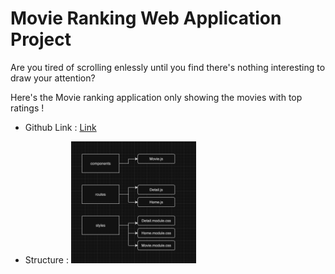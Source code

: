# Movie Ranking Web Application Project

Are you tired of scrolling enlessly until you find there's nothing interesting to draw your attention?

Here's the Movie ranking application only showing the movies with top ratings !

- Github Link : [Link](https://jean-yun.github.io/MovieRanking_js)

- Structure : <img src='image.png' width='200px /'>
